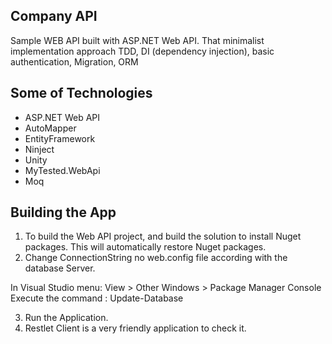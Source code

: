 ## Company API
Sample WEB API built with ASP.NET Web API. That minimalist implementation approach TDD, DI (dependency injection), basic authentication, Migration, ORM

## Some of Technologies
* ASP.NET Web API
* AutoMapper
* EntityFramework
* Ninject
* Unity
* MyTested.WebApi
* Moq

## Building the App
      
1. To build the Web API project, and build the solution to install Nuget packages. This will automatically restore Nuget packages. 
2. Change ConnectionString no web.config file according with the database Server. 

<connectionStrings>
    <add name="EfDbContext" providerName="System.Data.SqlClient" connectionString="Data Source=<”Server Name”>;Initial Catalog=CompanyAPI;Integrated Security=SSPI;AttachDBFilename=|DataDirectory|CompanyAPI.mdf" />
  </connectionStrings>

In Visual Studio menu: View > Other Windows > Package Manager Console 
Execute the command : Update-Database

3. Run the Application.
4. Restlet Client is a very friendly application to check it. 

